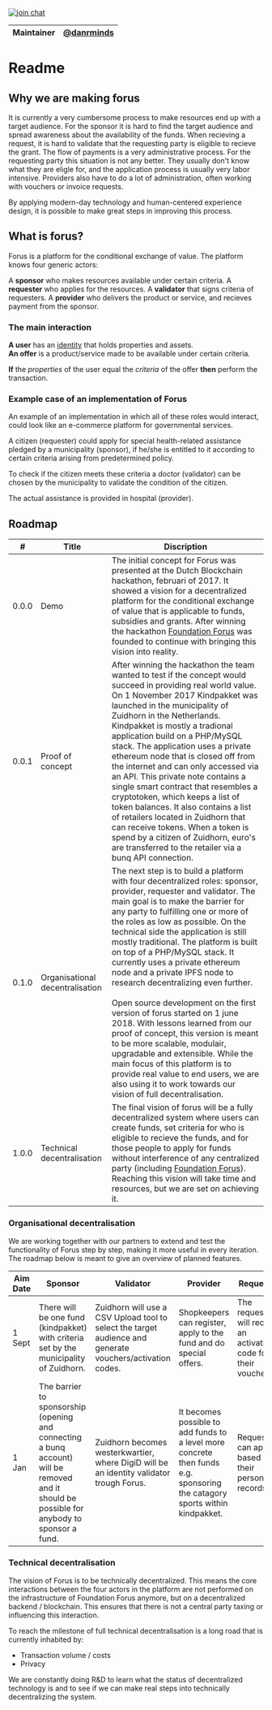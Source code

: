 [![join chat](https://img.shields.io/badge/join%20chat-forus-green.svg)](https://chat.forus.io/channel/forus)

Maintainer | [@danrminds](https://github.com/danrminds)
--- | ---

# Readme
## Why we are making forus

It is currently a very cumbersome process to make resources end up with a target audience. For the sponsor it is hard to find the target audience and spread awareness about the availability of the funds. When recieving a request, it is hard to validate that the requesting party is eligible to recieve the grant. The flow of payments is a very administrative process. For the requesting party this situation is not any better. They usually don't know what they are eligle for, and the application process is usually very labor intensive. Providers also have to do a lot of administration, often working with vouchers or invoice requests.

By applying modern-day technology and human-centered experience design, it is possible to make great steps in improving this process.


## What is forus?

Forus is a platform for the conditional exchange of value. The platform knows four generic actors:

A **sponsor** who makes resources available under certain criteria. 
A **requester** who applies for the resources. A **validator** that signs criteria of requesters. A **provider** who delivers the product or service, and recieves payment from the sponsor.

### The main interaction
**A user** has an [identity](https://github.com/teamforus/concept-identity) that holds properties and assets.  
**An offer** is a product/service made to be available under certain criteria.  

**If** the *properties* of the user equal the *criteria* of the offer **then** perform the transaction.

### Example case of an implementation of Forus
An example of an implementation in which all of these roles would interact, could look like an e-commerce platform for governmental services.

A citizen (requester) could apply for special health-related assistance pledged by a municipality (sponsor), if he/she is entitled to it according to certain criteria arising from predetermined policy.

To check if the citizen meets these criteria a doctor (validator) can be chosen by the municipality to validate the condition of the citizen.

The actual assistance is provided in hospital (provider).

## Roadmap

| # | Title | Discription |
| --- | --- | --- |
| 0.0.0 | Demo | The initial concept for Forus was presented at the Dutch Blockchain hackathon, februari of 2017. It showed a vision for a decentralized platform for the conditional exchange of value that is applicable to funds, subsidies and grants. After winning the hackathon [Foundation Forus](\../readme/foundation/README.md) was founded to continue with bringing this vision into reality. |
| 0.0.1 | Proof of concept | After winning the hackathon the team wanted to test if the concept would succeed in providing real world value. On 1 November 2017 Kindpakket was launched in the municipality of Zuidhorn in the Netherlands. Kindpakket is mostly a tradional application build on a PHP/MySQL stack. The application uses a private ethereum node that is closed off from the internet and can only accessed via an API. This private note contains a single smart contract that resembles a cryptotoken, which keeps a list of token balances. It also contains a list of retailers located in Zuidhorn that can receive tokens. When a token is spend by a citizen of Zuidhorn, euro's are transferred to the retailer via a bunq API connection.
| 0.1.0 | Organisational decentralisation | The next step is to build a platform with four decentralized roles: sponsor, provider, requester and validator. The main goal is to make the barrier for any party to fulfilling one or more of the roles as low as possible. On the technical side the application is still mostly traditional. The platform is built on top of a PHP/MySQL stack. It currently uses a private ethereum node and a private IPFS node to research decentralizing even further. <br><br> Open source development on the first version of forus started on 1 june 2018. With lessons learned from our proof of concept, this version is meant to be more scalable, modulair, upgradable and extensible. While the main focus of this platform is to provide real value to end users, we are also using it to work towards our vision of full decentralisation. 
| 1.0.0 | Technical decentralisation | The final vision of forus will be a fully decentralized system where users can create funds, set criteria for who is eligible to recieve the funds, and for those people to apply for funds without interference of any centralized party (including [Foundation Forus](\../readme/foundation/README.md)). Reaching this vision will take time and resources, but we are set on achieving it.

### Organisational decentralisation

We are working together with our partners to extend and test the functionality of Forus step by step, making it more useful in every iteration. The roadmap below is meant to give an overview of planned features.

| Aim Date | Sponsor | Validator | Provider | Requester |
| --- | --- | --- | --- | --- |
| 1 Sept | There will be one fund (kindpakket) with criteria set by the municipality of Zuidhorn.  | Zuidhorn will use a CSV Upload tool to select the target audience and generate vouchers/activation codes. | Shopkeepers can register, apply to the fund and do special offers. | The requester will recieve an activation code for their voucher. |
| 1 Jan | The barrier to sponsorship (opening and connecting a bunq account) will be removed and it should be possible for anybody to sponsor a fund. | Zuidhorn becomes westerkwartier, where DigiD will be an identity validator trough Forus. | It becomes possible to add funds to a level more concrete then funds e.g. sponsoring the catagory sports within kindpakket. | Requesters can apply based on their personal records.

### Technical decentralisation

The vision of Forus is to be technically decentralized. This means the core interactions between the four actors in the platform are not performed on the infrastructure of Foundation Forus anymore, but on a decentralized backend / blockchain. This ensures that there is not a central party taxing or influencing this interaction.

To reach the milestone of full technical decentralisation is a long road that is currently inhabited by:

* Transaction volume / costs
* Privacy

We are constantly doing R&D to learn what the status of decentralized technology is and to see if we can make real steps into technically decentralizing the system.

